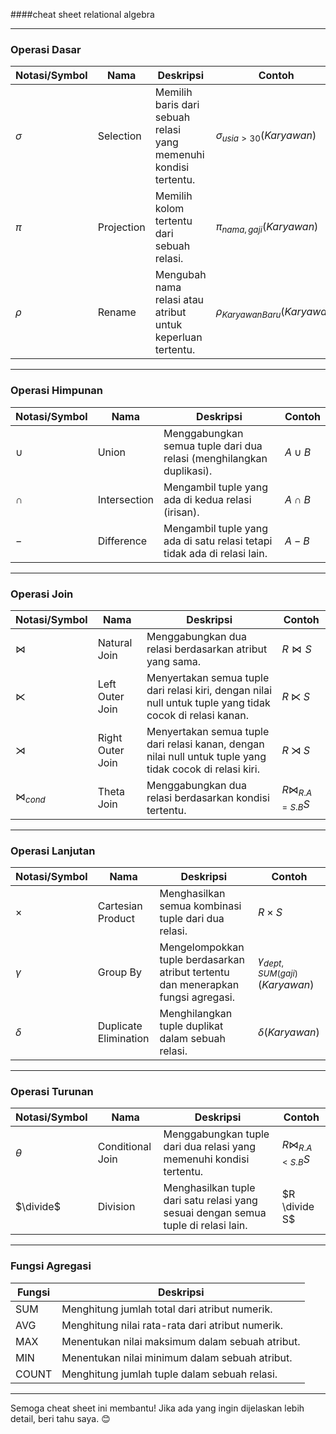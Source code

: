 ####cheat sheet relational algebra

---

### **Operasi Dasar**
| Notasi/Symbol   | Nama             | Deskripsi                                                                                             | Contoh                              |
|------------------|------------------|-------------------------------------------------------------------------------------------------------|-------------------------------------|
| $\sigma$         | Selection        | Memilih baris dari sebuah relasi yang memenuhi kondisi tertentu.                                       | $\sigma_{usia > 30}(Karyawan)$     |
| $\pi$            | Projection       | Memilih kolom tertentu dari sebuah relasi.                                                            | $\pi_{nama, gaji}(Karyawan)$       |
| $\rho$           | Rename           | Mengubah nama relasi atau atribut untuk keperluan tertentu.                                           | $\rho_{KaryawanBaru}(Karyawan)$    |

---

### **Operasi Himpunan**
| Notasi/Symbol   | Nama             | Deskripsi                                                                                             | Contoh                              |
|------------------|------------------|-------------------------------------------------------------------------------------------------------|-------------------------------------|
| $\cup$           | Union            | Menggabungkan semua tuple dari dua relasi (menghilangkan duplikasi).                                  | $A \cup B$                         |
| $\cap$           | Intersection     | Mengambil tuple yang ada di kedua relasi (irisan).                                                    | $A \cap B$                         |
| $-$              | Difference       | Mengambil tuple yang ada di satu relasi tetapi tidak ada di relasi lain.                              | $A - B$                            |

---

### **Operasi Join**
| Notasi/Symbol       | Nama                | Deskripsi                                                                                             | Contoh                              |
|----------------------|---------------------|-------------------------------------------------------------------------------------------------------|-------------------------------------|
| $\bowtie$            | Natural Join        | Menggabungkan dua relasi berdasarkan atribut yang sama.                                               | $R \bowtie S$                      |
| $\ltimes$            | Left Outer Join     | Menyertakan semua tuple dari relasi kiri, dengan nilai null untuk tuple yang tidak cocok di relasi kanan. | $R \ltimes S$                      |
| $\rtimes$            | Right Outer Join    | Menyertakan semua tuple dari relasi kanan, dengan nilai null untuk tuple yang tidak cocok di relasi kiri. | $R \rtimes S$                      |
| $\bowtie_{cond}$     | Theta Join          | Menggabungkan dua relasi berdasarkan kondisi tertentu.                                                | $R \bowtie_{R.A = S.B} S$          |

---

### **Operasi Lanjutan**
| Notasi/Symbol   | Nama                 | Deskripsi                                                                                             | Contoh                              |
|------------------|----------------------|-------------------------------------------------------------------------------------------------------|-------------------------------------|
| $\times$         | Cartesian Product    | Menghasilkan semua kombinasi tuple dari dua relasi.                                                  | $R \times S$                       |
| $\gamma$         | Group By            | Mengelompokkan tuple berdasarkan atribut tertentu dan menerapkan fungsi agregasi.                     | $\gamma_{dept, SUM(gaji)}(Karyawan)$ |
| $\delta$         | Duplicate Elimination | Menghilangkan tuple duplikat dalam sebuah relasi.                                                     | $\delta(Karyawan)$                 |

---

### **Operasi Turunan**
| Notasi/Symbol   | Nama                 | Deskripsi                                                                                             | Contoh                              |
|------------------|----------------------|-------------------------------------------------------------------------------------------------------|-------------------------------------|
| $\theta$         | Conditional Join     | Menggabungkan tuple dari dua relasi yang memenuhi kondisi tertentu.                                   | $R \bowtie_{R.A < S.B} S$          |
| $\divide$        | Division             | Menghasilkan tuple dari satu relasi yang sesuai dengan semua tuple di relasi lain.                   | $R \divide S$                      |

---

### **Fungsi Agregasi**
| Fungsi  | Deskripsi                                                                                                   |
|---------|------------------------------------------------------------------------------------------------------------|
| SUM     | Menghitung jumlah total dari atribut numerik.                                                               |
| AVG     | Menghitung nilai rata-rata dari atribut numerik.                                                            |
| MAX     | Menentukan nilai maksimum dalam sebuah atribut.                                                             |
| MIN     | Menentukan nilai minimum dalam sebuah atribut.                                                              |
| COUNT   | Menghitung jumlah tuple dalam sebuah relasi.                                                                |

---

Semoga cheat sheet ini membantu! Jika ada yang ingin dijelaskan lebih detail, beri tahu saya. 😊
